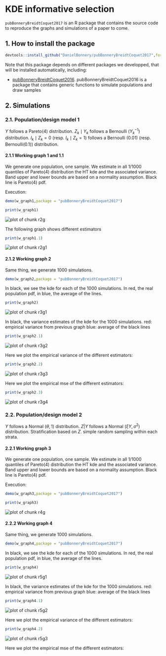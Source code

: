 # KDE informative selection
`pubBonneryBreidtCoquet2017` is an R package that contains the source code to reproduce the graphs and simulations of a paper to come.

## 1. How to install the package

```r
devtools::install_github("DanielBonnery/pubBonneryBreidtCoquet2017",force=TRUE)
```

Note that this package depends on different packages we developped, that will be installed automatically, including:
* [pubBonneryBreidtCoquet2016](https://github.com/DanielBonnery/pubBonneryBreidtCoquet2017). pubBonneryBreidtCoquet2016 is a package that contains generic functions to simulate populations and draw samples

## 2. Simulations
### 2.1. Population/design model 1

$Y$ follows a Pareto(4) distribution.
$Z_k\mid Y_k$ follows a Bernoulli ($Y_k^{-1}$) distribution.
$I_k\mid Z_k=0$ (resp. $I_k\mid Z_k=1$) follows a Bernoulli (0.01) (resp. Bernoulli(0.1)) distribution.

#### 2.1.1 Working graph 1 and 1.1

We generate one population, one sample.
We estimate in all 1/1000 quantiles of Pareto(4) distribution the HT kde and the associated variance.
Band upper and lower bounds are based on a normality assumption.
Black line is Pareto(4) pdf.

Execution: 






```r
demo(w_graph1,package = "pubBonneryBreidtCoquet2017")
```


```r
print(w_graph1)
```

![plot of chunk r2g](figure/r2g-1.png)


The following graph shows different estimators

```r
print(w_graph1.1)
```

![plot of chunk r2g1](figure/r2g1-1.png)


#### 2.1.2 Working graph 2

Same thing, we generate 1000 simulations.

```r
demo(w_graph2,package = "pubBonneryBreidtCoquet2017")
```
In black, we see the kde for each of the 1000 simulations.
In red, the real population pdf, in blue, the average of the lines. 


```r
print(w_graph2)
```

![plot of chunk r3g1](figure/r3g1-1.png)


In black, the variance estimates of the kde for the 1000 simulations.
red: empirical variance from previous graph
blue: average of the black lines


```r
print(w_graph2.1)
```

![plot of chunk r3g2](figure/r3g2-1.png)

Here we plot the empirical variance of the different estimators:

```r
print(w_graph2.2)
```

![plot of chunk r3g3](figure/r3g3-1.png)

Here we plot the empirical  mse of the different estimators:

```r
print(w_graph2.3)
```

![plot of chunk r3g4](figure/r3g4-1.png)




### 2.2. Population/design model 2
$Y$ follows a Normal $(\theta, 1)$ distribution.
$Z| Y$ follows a Normal  $(\xi Y,\sigma^2)$ distribution.
Stratification based on $Z$. simple random sampling within each strata.

#### 2.2.1 Working graph 3

We generate one population, one sample.
We estimate in all 1/1000 quantiles of Pareto(4) distribution the HT kde and the associated variance.
Band upper and lower bounds are based on a normality assumption.
Black line is Pareto(4) pdf.

Execution: 



```r
demo(w_graph3,package = "pubBonneryBreidtCoquet2017")
```


```r
print(w_graph3)
```

![plot of chunk r4g](figure/r4g-1.png)


#### 2.2.2 Working graph 4

Same thing, we generate 1000 simulations.

```r
demo(w_graph4,package = "pubBonneryBreidtCoquet2017")
```
In black, we see the kde for each of the 1000 simulations.
In red, the real population pdf, in blue, the average of the lines. 


```r
print(w_graph4)
```

![plot of chunk r5g1](figure/r5g1-1.png)


In black, the variance estimates of the kde for the 1000 simulations.
red: empirical variance from previous graph
blue: average of the black lines


```r
print(w_graph4.1)
```

![plot of chunk r5g2](figure/r5g2-1.png)


Here we plot the empirical variance of the different estimators:

```r
print(w_graph4.2)
```

![plot of chunk r5g3](figure/r5g3-1.png)

Here we plot the empirical  mse of the different estimators:











